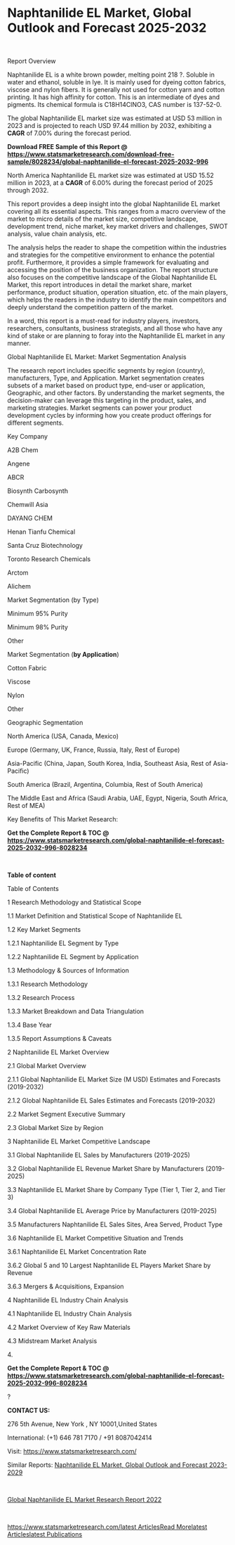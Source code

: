 <h1>Naphtanilide EL Market, Global Outlook and Forecast 2025-2032</h1><br/><p>Report Overview</p>
 
 
 
 <p>Naphtanilide EL is a white brown powder, melting point 218 ?. Soluble in water and ethanol, soluble in lye. It is mainly used for dyeing cotton fabrics, viscose and nylon fibers. It is generally not used for cotton yarn and cotton printing. It has high affinity for cotton. This is an intermediate of dyes and pigments. Its chemical formula is C18H14ClNO3, CAS number is 137-52-0.</p>
 
 
 
 <p>The global Naphtanilide EL market size was estimated at USD 53 million in 2023 and is projected to reach USD 97.44 million by 2032, exhibiting a <strong>CAGR</strong> of 7.00% during the forecast period.</p>
 
 
 
 <p><strong>Download FREE Sample of this Report @ <a href="https://www.statsmarketresearch.com/download-free-sample/8028234/global-naphtanilide-el-forecast-2025-2032-996">https://www.statsmarketresearch.com/download-free-sample/8028234/global-naphtanilide-el-forecast-2025-2032-996</a></strong></p>
 
 
 
 <p>North America Naphtanilide EL market size was estimated at USD 15.52 million in 2023, at a <strong>CAGR</strong> of 6.00% during the forecast period of 2025 through 2032.</p>
 
 
 
 <p>This report provides a deep insight into the global Naphtanilide EL market covering all its essential aspects. This ranges from a macro overview of the market to micro details of the market size, competitive landscape, development trend, niche market, key market drivers and challenges, SWOT analysis, value chain analysis, etc.</p>
 
 
 
 <p>The analysis helps the reader to shape the competition within the industries and strategies for the competitive environment to enhance the potential profit. Furthermore, it provides a simple framework for evaluating and accessing the position of the business organization. The report structure also focuses on the competitive landscape of the Global Naphtanilide EL Market, this report introduces in detail the market share, market performance, product situation, operation situation, etc. of the main players, which helps the readers in the industry to identify the main competitors and deeply understand the competition pattern of the market.</p>
 
 
 
 <p>In a word, this report is a must-read for industry players, investors, researchers, consultants, business strategists, and all those who have any kind of stake or are planning to foray into the Naphtanilide EL market in any manner.</p>
 
 
 
 <p>Global Naphtanilide EL Market: Market Segmentation Analysis</p>
 
 
 
 <p>The research report includes specific segments by region (country), manufacturers, Type, and Application. Market segmentation creates subsets of a market based on product type, end-user or application, Geographic, and other factors. By understanding the market segments, the decision-maker can leverage this targeting in the product, sales, and marketing strategies. Market segments can power your product development cycles by informing how you create product offerings for different segments.</p>
 
 
 
 <p>Key Company</p>
 
 
 
 <p>A2B Chem</p>
 
 
 
 <p>Angene</p>
 
 
 
 <p>ABCR</p>
 
 
 
 <p>Biosynth Carbosynth</p>
 
 
 
 <p>Chemwill Asia</p>
 
 
 
 <p>DAYANG CHEM</p>
 
 
 
 <p>Henan Tianfu Chemical</p>
 
 
 
 <p>Santa Cruz Biotechnology</p>
 
 
 
 <p>Toronto Research Chemicals</p>
 
 
 
 <p>Arctom</p>
 
 
 
 <p>Alichem</p>
 
 
 
 <p>Market Segmentation (by Type)</p>
 
 
 
 <p>Minimum 95% Purity</p>
 
 
 
 <p>Minimum 98% Purity</p>
 
 
 
 <p>Other</p>
 
 
 
 <p>Market Segmentation (<strong>by Application</strong>)</p>
 
 
 
 <p>Cotton Fabric</p>
 
 
 
 <p>Viscose</p>
 
 
 
 <p>Nylon</p>
 
 
 
 <p>Other</p>
 
 
 
 <p>Geographic Segmentation</p>
 
 
 
 <p>North America (USA, Canada, Mexico)</p>
 
 
 
 <p>Europe (Germany, UK, France, Russia, Italy, Rest of Europe)</p>
 
 
 
 <p>Asia-Pacific (China, Japan, South Korea, India, Southeast Asia, Rest of Asia-Pacific)</p>
 
 
 
 <p>South America (Brazil, Argentina, Columbia, Rest of South America)</p>
 
 
 
 <p>The Middle East and Africa (Saudi Arabia, UAE, Egypt, Nigeria, South Africa, Rest of MEA)</p>
 
 
 
 <p>Key Benefits of This Market Research:</p>
 
 
 
 <div><b>Get the Complete Report & TOC @ <a href="https://www.statsmarketresearch.com/global-naphtanilide-el-forecast-2025-2032-996-8028234">https://www.statsmarketresearch.com/global-naphtanilide-el-forecast-2025-2032-996-8028234</a></b></div>
 
 
 
 <p><br />
 
 <b>Table of content</b></p>
 
 
 
 <p>Table of Contents<br />
 
 1 Research Methodology and Statistical Scope<br />
 
 1.1 Market Definition and Statistical Scope of Naphtanilide EL<br />
 
 1.2 Key Market Segments<br />
 
 1.2.1 Naphtanilide EL Segment by Type<br />
 
 1.2.2 Naphtanilide EL Segment by Application<br />
 
 1.3 Methodology & Sources of Information<br />
 
 1.3.1 Research Methodology<br />
 
 1.3.2 Research Process<br />
 
 1.3.3 Market Breakdown and Data Triangulation<br />
 
 1.3.4 Base Year<br />
 
 1.3.5 Report Assumptions & Caveats<br />
 
 2 Naphtanilide EL Market Overview<br />
 
 2.1 Global Market Overview<br />
 
 2.1.1 Global Naphtanilide EL Market Size (M USD) Estimates and Forecasts (2019-2032)<br />
 
 2.1.2 Global Naphtanilide EL Sales Estimates and Forecasts (2019-2032)<br />
 
 2.2 Market Segment Executive Summary<br />
 
 2.3 Global Market Size by Region<br />
 
 3 Naphtanilide EL Market Competitive Landscape<br />
 
 3.1 Global Naphtanilide EL Sales by Manufacturers (2019-2025)<br />
 
 3.2 Global Naphtanilide EL Revenue Market Share by Manufacturers (2019-2025)<br />
 
 3.3 Naphtanilide EL Market Share by Company Type (Tier 1, Tier 2, and Tier 3)<br />
 
 3.4 Global Naphtanilide EL Average Price by Manufacturers (2019-2025)<br />
 
 3.5 Manufacturers Naphtanilide EL Sales Sites, Area Served, Product Type<br />
 
 3.6 Naphtanilide EL Market Competitive Situation and Trends<br />
 
 3.6.1 Naphtanilide EL Market Concentration Rate<br />
 
 3.6.2 Global 5 and 10 Largest Naphtanilide EL Players Market Share by Revenue<br />
 
 3.6.3 Mergers & Acquisitions, Expansion<br />
 
 4 Naphtanilide EL Industry Chain Analysis<br />
 
 4.1 Naphtanilide EL Industry Chain Analysis<br />
 
 4.2 Market Overview of Key Raw Materials<br />
 
 4.3 Midstream Market Analysis<br />
 
 4.</p>
 
 
 
 <div><b>Get the Complete Report & TOC @ <a href="https://www.statsmarketresearch.com/global-naphtanilide-el-forecast-2025-2032-996-8028234">https://www.statsmarketresearch.com/global-naphtanilide-el-forecast-2025-2032-996-8028234</a></b></div>
 
 
 
 <p>? </p>
 
 
 
 <p><b>CONTACT US:</b><br />
 
 276 5th Avenue, New York , NY 10001,United States<br />
 
 International: (+1) 646 781 7170 / +91 8087042414<br />
 
 Visit: <a href="https://www.statsmarketresearch.com/">https://www.statsmarketresearch.com/</a><br />
 
 Similar Reports: <a href="https://www.statsmarketresearch.com/global-naphtanilide-el-forecast-2025-2032-996-8028234">Naphtanilide EL Market, Global Outlook and Forecast 2023-2029</a><br />
 
 <br />
 
 <a href="https://www.statsmarketresearch.com/global-naphtanilide-el-forecast-2025-2032-996-8028234">Global Naphtanilide EL Market Research Report 2022</a><br />
 
 <br />
 
 <a href="https://gyeongbokgung.com">https://www.statsmarketresearch.com/</a><a href="https://hallyeomaritime.com">latest Articles</a><a href="https://jingwansa.com">Read More</a><a href="https://nguoiviet.jp/">latest Articles</a><a href="https://www.intelmarketresearch.com/">latest Publications</a></p>